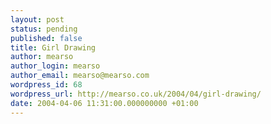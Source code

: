 ```yaml
---
layout: post
status: pending
published: false
title: Girl Drawing
author: mearso
author_login: mearso
author_email: mearso@mearso.com
wordpress_id: 68
wordpress_url: http://mearso.co.uk/2004/04/girl-drawing/
date: 2004-04-06 11:31:00.000000000 +01:00
---
```


